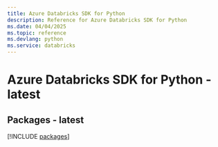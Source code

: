 ```yaml
---
title: Azure Databricks SDK for Python
description: Reference for Azure Databricks SDK for Python
ms.date: 04/04/2025
ms.topic: reference
ms.devlang: python
ms.service: databricks
---
```

# Azure Databricks SDK for Python - latest
## Packages - latest
[!INCLUDE [packages](databricks-index.md)]